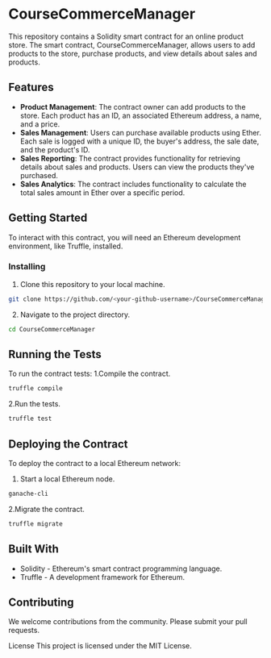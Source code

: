 # CourseCommerceManager

This repository contains a Solidity smart contract for an online product store. The smart contract, CourseCommerceManager, allows users to add products to the store, purchase products, and view details about sales and products.

## Features

- **Product Management**: The contract owner can add products to the store. Each product has an ID, an associated Ethereum address, a name, and a price.
- **Sales Management**: Users can purchase available products using Ether. Each sale is logged with a unique ID, the buyer's address, the sale date, and the product's ID.
- **Sales Reporting**: The contract provides functionality for retrieving details about sales and products. Users can view the products they've purchased.
- **Sales Analytics**: The contract includes functionality to calculate the total sales amount in Ether over a specific period.

## Getting Started

To interact with this contract, you will need an Ethereum development environment, like Truffle, installed.

### Installing

1. Clone this repository to your local machine.

```bash
git clone https://github.com/<your-github-username>/CourseCommerceManager.git
```


2. Navigate to the project directory.

```bash
cd CourseCommerceManager
```
## Running the Tests
To run the contract tests:
1.Compile the contract.
```bash
truffle compile
```
2.Run the tests.
```bash
truffle test
```
## Deploying the Contract
To deploy the contract to a local Ethereum network:

1. Start a local Ethereum node.

```bash 
ganache-cli
```

2.Migrate the contract.
```bash
truffle migrate
```
## Built With
* Solidity - Ethereum's smart contract programming language.
* Truffle - A development framework for Ethereum.


## Contributing
We welcome contributions from the community. Please submit your pull requests.

License
This project is licensed under the MIT License.
